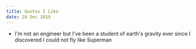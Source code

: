 ```yaml
---
title: Quotes I Like
date: 28 Dec 2019
---
```


- I'm not an engineer but I've been a student of earth's gravity ever since I discovered I could not fly like Superman
